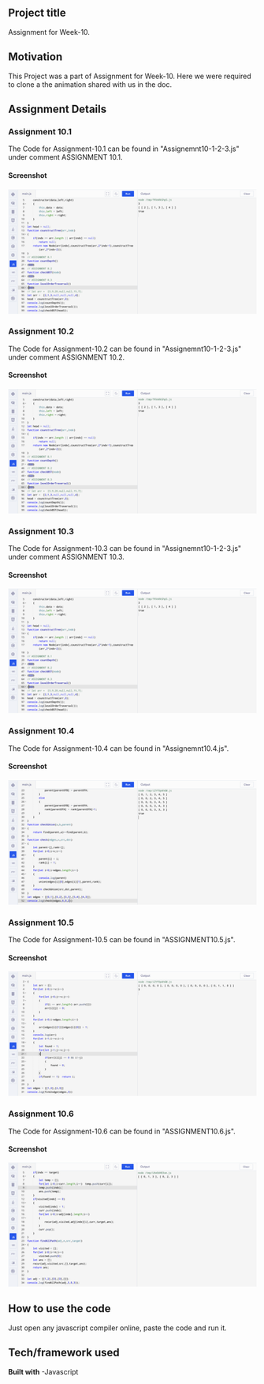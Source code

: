 ## Project title
Assignment for Week-10.

## Motivation
This Project was a part of Assignment for Week-10. Here we were required to clone a the animation shared with us in the doc. 

## Assignment Details

### Assignment 10.1

The Code for Assignment-10.1 can be found in "Assignemnt10-1-2-3.js" under comment ASSIGNMENT 10.1.

#### Screenshot
![alt text](https://github.com/pesto-students/p8-harshith-artfullsoul/blob/week10/Week-10/Screenshots/Assignment10-1-2-3.png?raw=true)

### Assignment 10.2

The Code for Assignment-10.2 can be found in "Assignemnt10-1-2-3.js" under comment ASSIGNMENT 10.2.

#### Screenshot
![alt text](https://github.com/pesto-students/p8-harshith-artfullsoul/blob/week10/Week-10/Screenshots/Assignment10-1-2-3.png?raw=true)

### Assignment 10.3

The Code for Assignment-10.3 can be found in "Assignemnt10-1-2-3.js" under comment ASSIGNMENT 10.3.

#### Screenshot
![alt text](https://github.com/pesto-students/p8-harshith-artfullsoul/blob/week10/Week-10/Screenshots/Assignment10-1-2-3.png?raw=true)

### Assignment 10.4

The Code for Assignment-10.4 can be found in "Assignemnt10.4.js".

#### Screenshot
![alt text](https://github.com/pesto-students/p8-harshith-artfullsoul/blob/week10/Week-10/Screenshots/Assignment10.4.png?raw=true)

### Assignment 10.5

The Code for Assignment-10.5 can be found in "ASSIGNMENT10.5.js".

#### Screenshot
![alt text](https://github.com/pesto-students/p8-harshith-artfullsoul/blob/week10/Week-10/Screenshots/Assignment10.5.png?raw=true)

### Assignment 10.6

The Code for Assignment-10.6 can be found in "ASSIGNMENT10.6.js".

#### Screenshot
![alt text](https://github.com/pesto-students/p8-harshith-artfullsoul/blob/week10/Week-10/Screenshots/Assignment10.6.png?raw=true)

## How to use the code
Just open any javascript compiler online, paste the code and run it.


## Tech/framework used

<b>Built with</b>
-Javascript



